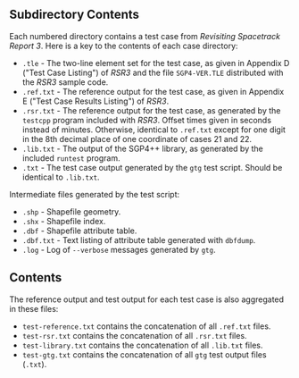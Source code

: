 ## Subdirectory Contents

Each numbered directory contains a test case from *Revisiting Spacetrack Report 3*. Here is a key to the contents of each case directory:

- `.tle` - The two-line element set for the test case, as given in Appendix D ("Test Case Listing") of *RSR3* and the file `SGP4-VER.TLE` distributed with the *RSR3* sample code.
- `.ref.txt` - The reference output for the test case, as given in Appendix E ("Test Case Results Listing") of *RSR3*.
- `.rsr.txt` - The reference output for the test case, as generated by the `testcpp` program included with *RSR3*. Offset times given in seconds instead of minutes. Otherwise, identical to `.ref.txt` except for one digit in the 8th decimal place of one coordinate of cases 21 and 22.
- `.lib.txt` - The output of the SGP4++ library, as generated by the included `runtest` program.
- `.txt` - The test case output generated by the `gtg` test script. Should be identical to `.lib.txt`.

Intermediate files generated by the test script:

- `.shp` - Shapefile geometry.
- `.shx` - Shapefile index.
- `.dbf` - Shapefile attribute table.
- `.dbf.txt` - Text listing of attribute table generated with `dbfdump`.
- `.log` - Log of `--verbose` messages generated by `gtg`.

## Contents

The reference output and test output for each test case is also aggregated in these files:

- `test-reference.txt` contains the concatenation of all `.ref.txt` files.
- `test-rsr.txt` contains the concatenation of all `.rsr.txt` files.
- `test-library.txt` contains the concatenation of all `.lib.txt` files.
- `test-gtg.txt` contains the concatenation of all `gtg` test output files (`.txt`).

